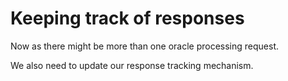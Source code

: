 # Keeping track of responses

Now as there might be more than one oracle processing request.

We also need to update our response tracking mechanism.